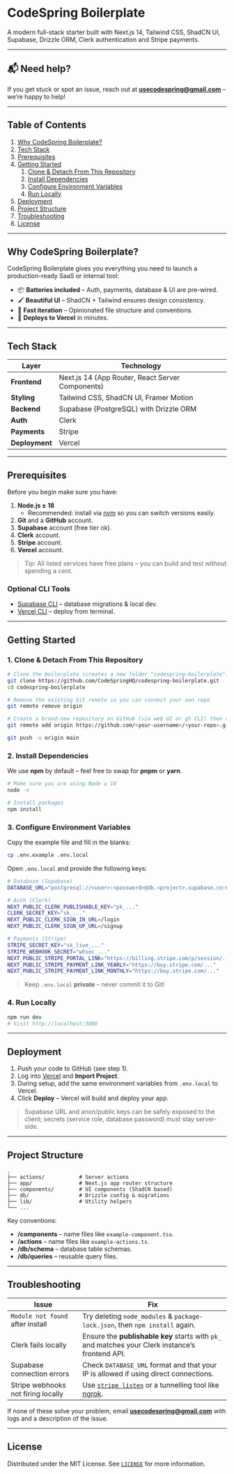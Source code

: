 # CodeSpring Boilerplate

A modern full-stack starter built with Next.js 14, Tailwind CSS, ShadCN UI, Supabase, Drizzle ORM, Clerk authentication and Stripe payments.

---

## 📬 Need help?
If you get stuck or spot an issue, reach out at **usecodespring@gmail.com** – we’re happy to help!

---

## Table of Contents
1. [Why CodeSpring Boilerplate?](#why-codespring-boilerplate)
2. [Tech Stack](#tech-stack)
3. [Prerequisites](#prerequisites)
4. [Getting Started](#getting-started)
   1. [Clone & Detach From This Repository](#clone--detach-from-this-repository)
   2. [Install Dependencies](#install-dependencies)
   3. [Configure Environment Variables](#configure-environment-variables)
   4. [Run Locally](#run-locally)
5. [Deployment](#deployment)
6. [Project Structure](#project-structure)
7. [Troubleshooting](#troubleshooting)
8. [License](#license)

---

## Why CodeSpring Boilerplate?
CodeSpring Boilerplate gives you everything you need to launch a production-ready SaaS or internal tool:

- 📦 **Batteries included** – Auth, payments, database & UI are pre-wired.
- 🖌 **Beautiful UI** – ShadCN + Tailwind ensures design consistency.
- 💨 **Fast iteration** – Opinionated file structure and conventions.
- 🚀 **Deploys to Vercel** in minutes.

---

## Tech Stack
| Layer | Technology |
|-------|------------|
| **Frontend** | Next.js 14 (App Router, React Server Components) |
| **Styling** | Tailwind CSS, ShadCN UI, Framer Motion |
| **Backend** | Supabase (PostgreSQL) with Drizzle ORM |
| **Auth** | Clerk |
| **Payments** | Stripe |
| **Deployment** | Vercel |

---

## Prerequisites
Before you begin make sure you have:

1. **Node.js ≥ 18**
   - Recommended: install via [nvm](https://github.com/nvm-sh/nvm) so you can switch versions easily.
2. **Git** and a **GitHub** account.
3. **Supabase** account (free tier ok).
4. **Clerk** account.
5. **Stripe** account.
6. **Vercel** account.

> Tip: All listed services have free plans – you can build and test without spending a cent.

### Optional CLI Tools
- [Supabase CLI](https://supabase.com/docs/guides/cli) – database migrations & local dev.
- [Vercel CLI](https://vercel.com/cli) – deploy from terminal.

---

## Getting Started
### 1. Clone & Detach From This Repository
```bash
# Clone the boilerplate (creates a new folder "codespring-boilerplate")
git clone https://github.com/CodeSpringHQ/codespring-boilerplate.git
cd codespring-boilerplate

# Remove the existing Git remote so you can connect your own repo
git remote remove origin

# Create a brand-new repository on GitHub (via web UI or gh CLI) then add it:
git remote add origin https://github.com/<your-username>/<your-repo>.git

git push -u origin main
```

### 2. Install Dependencies
We use **npm** by default – feel free to swap for **pnpm** or **yarn**.
```bash
# Make sure you are using Node ≥ 18
node -v

# Install packages
npm install
```

### 3. Configure Environment Variables
Copy the example file and fill in the blanks:
```bash
cp .env.example .env.local
```
Open `.env.local` and provide the following keys:

```bash
# Database (Supabase)
DATABASE_URL="postgresql://<user>:<password>@db.<project>.supabase.co:6543/postgres"

# Auth (Clerk)
NEXT_PUBLIC_CLERK_PUBLISHABLE_KEY="pk_..."
CLERK_SECRET_KEY="sk_..."
NEXT_PUBLIC_CLERK_SIGN_IN_URL=/login
NEXT_PUBLIC_CLERK_SIGN_UP_URL=/signup

# Payments (Stripe)
STRIPE_SECRET_KEY="sk_live_..."
STRIPE_WEBHOOK_SECRET="whsec_..."
NEXT_PUBLIC_STRIPE_PORTAL_LINK="https://billing.stripe.com/p/session/..."
NEXT_PUBLIC_STRIPE_PAYMENT_LINK_YEARLY="https://buy.stripe.com/..."
NEXT_PUBLIC_STRIPE_PAYMENT_LINK_MONTHLY="https://buy.stripe.com/..."
```

> Keep `.env.local` **private** – never commit it to Git!

### 4. Run Locally
```bash
npm run dev
# Visit http://localhost:3000
```

---

## Deployment
1. Push your code to GitHub (see step 1).
2. Log into [Vercel](https://vercel.com/) and **Import Project**.
3. During setup, add the same environment variables from `.env.local` to Vercel.
4. Click **Deploy** – Vercel will build and deploy your app.

> Supabase URL and anon/public keys can be safely exposed to the client; secrets (service role, database password) must stay server-side.

---

## Project Structure
```
.
├── actions/           # Server actions
├── app/               # Next.js app router structure
├── components/        # UI components (ShadCN based)
├── db/                # Drizzle config & migrations
├── lib/               # Utility helpers
└── ...
```
Key conventions:
- **/components** – name files like `example-component.tsx`.
- **/actions** – name files like `example-actions.ts`.
- **/db/schema** – database table schemas.
- **/db/queries** – reusable query files.

---

## Troubleshooting
| Issue | Fix |
|-------|-----|
| `Module not found` after install | Try deleting `node_modules` & `package-lock.json`, then `npm install` again. |
| Clerk fails locally | Ensure the **publishable key** starts with `pk_` and matches your Clerk instance’s frontend API. |
| Supabase connection errors | Check `DATABASE_URL` format and that your IP is allowed if using direct connections. |
| Stripe webhooks not firing locally | Use [`stripe listen`](https://stripe.com/docs/cli) or a tunnelling tool like [ngrok](https://ngrok.com/). |

If none of these solve your problem, email **usecodespring@gmail.com** with logs and a description of the issue.

---

## License
Distributed under the MIT License. See [`LICENSE`](license) for more information.
